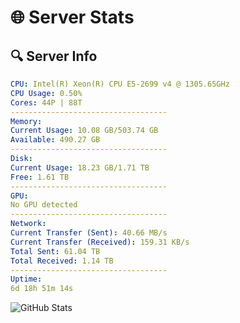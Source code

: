 # 🌐 Server Stats
## 🔍 Server Info
```yaml
CPU: Intel(R) Xeon(R) CPU E5-2699 v4 @ 1305.65GHz
CPU Usage: 0.50%
Cores: 44P | 88T
-----------------------------------
Memory:
Current Usage: 10.08 GB/503.74 GB
Available: 490.27 GB
-----------------------------------
Disk:
Current Usage: 18.23 GB/1.71 TB
Free: 1.61 TB
-----------------------------------
GPU:
No GPU detected
-----------------------------------
Network:
Current Transfer (Sent): 40.66 MB/s
Current Transfer (Received): 159.31 KB/s
Total Sent: 61.04 TB
Total Received: 1.14 TB
-----------------------------------
Uptime:
6d 18h 51m 14s
```
![GitHub Stats](https://img.shields.io/badge/Updated-2025-02-14_17:34:32-blue)